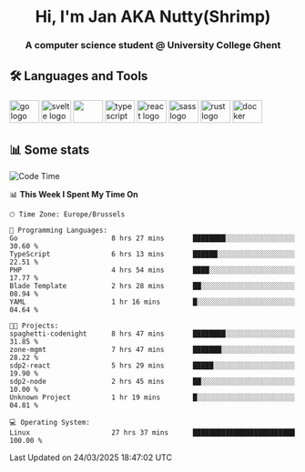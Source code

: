 <h1 align="center">Hi, I'm Jan AKA Nutty(Shrimp)</h1>
<h3 align="center">A computer science student @ University College Ghent</h3>

<h2 align="left">🛠️ Languages and Tools</h2>

###

<div align="left">
  <img src="https://cdn.jsdelivr.net/gh/devicons/devicon/icons/go/go-original.svg" height="40" width="52" alt="go logo"  />
  <img src="https://cdn.jsdelivr.net/gh/devicons/devicon@latest/icons/svelte/svelte-original.svg"  height="40" width="52" alt="svelte logo" />
  <img src="https://cdn.jsdelivr.net/gh/devicons/devicon@latest/icons/tailwindcss/tailwindcss-original.svg" height="40" width="52" />
  <img src="https://cdn.jsdelivr.net/gh/devicons/devicon/icons/typescript/typescript-original.svg" height="40" width="52" alt="typescript logo"  />
  <img src="https://cdn.jsdelivr.net/gh/devicons/devicon/icons/react/react-original.svg" height="40" width="52" alt="react logo"  />
  <img src="https://cdn.jsdelivr.net/gh/devicons/devicon/icons/sass/sass-original.svg" height="40" width="52" alt="sass logo"  />
  <img src="https://cdn.jsdelivr.net/gh/devicons/devicon@latest/icons/rust/rust-original.svg" height="40" width="52" alt="rust logo" />
  <img src="https://cdn.jsdelivr.net/gh/devicons/devicon/icons/docker/docker-original.svg" height="40" width="52" alt="docker logo"  />
</div>

<h2>📊 Some stats</h2>

<!--START_SECTION:waka-->
![Code Time](http://img.shields.io/badge/Code%20Time-5%2C776%20hrs%2058%20mins-blue)

📊 **This Week I Spent My Time On** 

```text
🕑︎ Time Zone: Europe/Brussels

💬 Programming Languages: 
Go                       8 hrs 27 mins       ████████░░░░░░░░░░░░░░░░░   30.60 % 
TypeScript               6 hrs 13 mins       ██████░░░░░░░░░░░░░░░░░░░   22.51 % 
PHP                      4 hrs 54 mins       ████░░░░░░░░░░░░░░░░░░░░░   17.77 % 
Blade Template           2 hrs 28 mins       ██░░░░░░░░░░░░░░░░░░░░░░░   08.94 % 
YAML                     1 hr 16 mins        █░░░░░░░░░░░░░░░░░░░░░░░░   04.64 % 

🐱‍💻 Projects: 
spaghetti-codenight      8 hrs 47 mins       ████████░░░░░░░░░░░░░░░░░   31.85 % 
zone-mgmt                7 hrs 47 mins       ███████░░░░░░░░░░░░░░░░░░   28.22 % 
sdp2-react               5 hrs 29 mins       █████░░░░░░░░░░░░░░░░░░░░   19.90 % 
sdp2-node                2 hrs 45 mins       ██░░░░░░░░░░░░░░░░░░░░░░░   10.00 % 
Unknown Project          1 hr 19 mins        █░░░░░░░░░░░░░░░░░░░░░░░░   04.81 % 

💻 Operating System: 
Linux                    27 hrs 37 mins      █████████████████████████   100.00 % 
```


 Last Updated on 24/03/2025 18:47:02 UTC
<!--END_SECTION:waka-->

